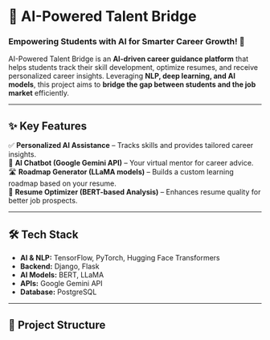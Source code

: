 # 🚀 AI-Powered Talent Bridge

### Empowering Students with AI for Smarter Career Growth! 🎯  

AI-Powered Talent Bridge is an **AI-driven career guidance platform** that helps students track their skill development, optimize resumes, and receive personalized career insights. Leveraging **NLP, deep learning, and AI models**, this project aims to **bridge the gap between students and the job market** efficiently.  

---

## ✨ Key Features  

✅ **Personalized AI Assistance** – Tracks skills and provides tailored career insights.  
🤖 **AI Chatbot (Google Gemini API)** – Your virtual mentor for career advice.  
🛣️ **Roadmap Generator (LLaMA models)** – Builds a custom learning roadmap based on your resume.  
📄 **Resume Optimizer (BERT-based Analysis)** – Enhances resume quality for better job prospects.  

---

## 🛠 Tech Stack  

- **AI & NLP:** TensorFlow, PyTorch, Hugging Face Transformers  
- **Backend:** Django, Flask  
- **AI Models:** BERT, LLaMA  
- **APIs:** Google Gemini API  
- **Database:** PostgreSQL  

---

## 📂 Project Structure  

